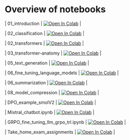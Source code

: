 # Overview of notebooks

| 01_introduction | <a href="https://colab.research.google.com/github/Maziger/master-generative-ai-with-llm/blob/main/Notebooks/01_introduction.ipynb" target="_parent"><img src="https://colab.research.google.com/assets/colab-badge.svg" alt="Open In Colab"/></a> |

| 02_classification | <a href="https://colab.research.google.com/github/Maziger/master-generative-ai-with-llm/blob/main/Notebooks/02_classification.ipynb" target="_parent"><img src="https://colab.research.google.com/assets/colab-badge.svg" alt="Open In Colab"/></a> | 

| 02_transformers | <a href="https://colab.research.google.com/github/Maziger/master-generative-ai-with-llm/blob/main/Notebooks/02_transformers.ipynb" target="_parent"><img src="https://colab.research.google.com/assets/colab-badge.svg" alt="Open In Colab"/></a> |

| 03_transformer-anatomy | <a href="https://colab.research.google.com/github/Maziger/master-generative-ai-with-llm/blob/main/Notebooks/03_transformer-anatomy.ipynb" target="_parent"><img src="https://colab.research.google.com/assets/colab-badge.svg" alt="Open In Colab"/></a> |

| 05_text_generation | <a href="https://colab.research.google.com/github/Maziger/master-generative-ai-with-llm/blob/main/Notebooks/05_text_generation.ipynb" target="_parent"><img src="https://colab.research.google.com/assets/colab-badge.svg" alt="Open In Colab"/></a> |

| 06_fine_tuning_language_models | <a href="https://colab.research.google.com/github/Maziger/master-generative-ai-with-llm/blob/main/Notebooks/06_fine_tuning_language_models.ipynb" target="_parent"><img src="https://colab.research.google.com/assets/colab-badge.svg" alt="Open In Colab"/></a> |

| 06_summarization | <a href="https://colab.research.google.com/github/Maziger/master-generative-ai-with-llm/blob/main/Notebooks/06_summarization.ipynb" target="_parent"><img src="https://colab.research.google.com/assets/colab-badge.svg" alt="Open In Colab"/></a> | 

| 08_model_compression | <a href="https://colab.research.google.com/github/Maziger/master-generative-ai-with-llm/blob/main/Notebooks/08_model_compression.ipynb" target="_parent"><img src="https://colab.research.google.com/assets/colab-badge.svg" alt="Open In Colab"/></a> |

| DPO_example_smolV2 | <a href="https://colab.research.google.com/github/Maziger/master-generative-ai-with-llm/blob/main/Notebooks/DPO_example_smolV2.ipynb" target="_parent"><img src="https://colab.research.google.com/assets/colab-badge.svg" alt="Open In Colab"/></a> | 

| Mixtral_chatbot.ipynb | <a href="https://colab.research.google.com/github/Maziger/master-generative-ai-with-llm/blob/main/Notebooks/Mixtral_chatbot.ipynb" target="_parent"><img src="https://colab.research.google.com/assets/colab-badge.svg" alt="Open In Colab"/></a> |

| GRPO_fine_tuning_llm_grpo_trl.ipynb | <a href="https://colab.research.google.com/github/Maziger/master-generative-ai-with-llm/blob/main/Notebooks/GRPO_fine_tuning_llm_grpo_trl.ipynb" target="_parent"><img src="https://colab.research.google.com/assets/colab-badge.svg" alt="Open In Colab"/></a> |

| Take_home_exam_assignments | <a href="https://colab.research.google.com/github/Maziger/master-generative-ai-with-llm/blob/main/Notebooks/Take_home_exam_assignments.ipynb" target="_parent"><img src="https://colab.research.google.com/assets/colab-badge.svg" alt="Open In Colab"/></a> | 






